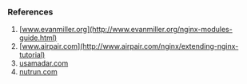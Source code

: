 ### References 
1. [www.evanmiller.org](http://www.evanmiller.org/nginx-modules-guide.html)
2. [www.airpair.com](http://www.airpair.com/nginx/extending-nginx-tutorial)
3. [usamadar.com](http://usamadar.com/2012/09/02/writing-a-custom-nginx-module)
3. [nutrun.com](http://nutrun.com/weblog/2009/08/15/hello-world-nginx-module.html)





